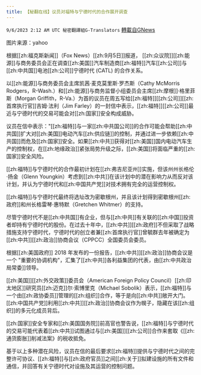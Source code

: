```yaml
---
title: 【秘翻在线】议员对福特与宁德时代的合作展开调查
---
```

`9/6/2023 2:12 AM UTC 秘密翻譯組G-Translators` [轉載自GNews](https://gnews.org/articles/1650261)

图片来源：yahoo

根据[[zh:福克斯新闻]]（Fox News）[[zh:9月5日]]报道， [[zh:众议院]][[zh:能源]]与商务委员会正在调查[[zh:美国]]汽车制造商[[zh:福特]]汽车[[zh:公司]]与[[zh:中共国]]电池[[zh:公司]]宁德时代 (CATL) 的合作关系。

以[[zh:能源]]与商务委员会主席凯茜·麦克莫里斯·罗杰斯（Cathy McMorris Rodgers，R-Wash.）和[[zh:能源]]与商务监督小组委员会主席[[zh:摩根]]·格里菲斯（Morgan Griffith，R-Va.）为首的议员在周五写给[[zh:福特]][[zh:公司]][[zh:首席执行官]]吉姆·法利（Jim Farley）的一封信中表示，[[zh:福特]][[zh:公司]]最近与宁德时代的交易可能会对[[zh:国家]]安全构成威胁。

议员在信中表示："[[zh:福特]]与一家[[zh:中共国公司]]的合作可能会帮助[[zh:中共国]]扩大对[[zh:美国]]电动汽车[[zh:供应链]]的控制，并通过进一步依赖[[zh:中共国]]而危及[[zh:国家]]安全。如果[[zh:中共]]获得对[[zh:美国]]国内电动汽车生产的控制权，在[[zh:地缘政治]]紧张局势升级之际，[[zh:美国]]将面临严重的[[zh:国家]]安全风险。

[[zh:福特]]与宁德时代的合作最初计划在[[zh:弗吉尼亚州]]实施，但该州州长格伦·扬金（Glenn Youngkin）考虑到[[zh:中共]]在该计划中的潜在影响力从而反对该计划，并认为宁德时代和[[zh:中国共产党]]对技术拥有完全的运营控制权。

[[zh:福特]]与宁德时代最终将选址改为密歇根州，并且该计划得到密歇根州[[zh:政府]]和州长格雷琴·惠特默（Gretchen Whitmer）的支持。

尽管宁德时代不是[[zh:中共国]]有企业，但与[[zh:中共]]有关联的[[zh:中国]]投资者却持有宁德时代的股份。在过去十年中，[[zh:中共]][[zh:政府]]不但采取了战略措施支持宁德时代，宁德时代的创立者兼[[zh:首席执行官]]曾毓群去年被确定为[[zh:中共]][[zh:政治]]协商会议（CPPCC）全国委员会委员。

根据[[zh:美国政府]] 2018 年发布的一份报告，[[zh:中共]][[zh:政治]]协商会议是一个 "重要的协调机构"，汇集了[[zh:中共]]各利益集团的代表，由[[zh:中共政治局常委]]领导。

[[zh:美国]][[zh:外交政策]]委员会（American Foreign Policy Council）[[zh:印太地区]]研究员[[zh:迈克]]尔·索博里克（Michael Sobolik）表示，[[zh:福特]]与一个由[[zh:政协委员]]管理的[[zh:组织]]合作，等于是向[[zh:中共]]敞开大门。[[zh:中国共产党]]利用[[zh:中共]][[zh:政治]]协商会议作为幌子，隐藏在该[[zh:组织]]的多元化成员背后。

[[zh:国家]]安全专家和[[zh:美国国务院]]前高官也警告说，[[zh:福特]]与宁德时代的交易可能代表着[[zh:中共]]试图通过与[[zh:美国]][[zh:公司]]合作来套取《[[zh:通货膨胀]]削减法案》的税收抵免。

基于以上多种潜在风险，议员在信的最后要求[[zh:福特]]提供与宁德时代之间的完整许可协议、[[zh:福特]]与[[zh:政府官员]]之间[[zh:关于]]拟建设施的所有文件和通信，并回答有关宁德时代对设施及其运营的控制问题。
